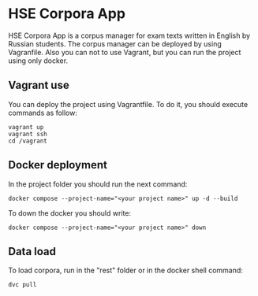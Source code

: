 # HSE Corpora App
HSE Corpora App is a corpus manager for exam texts written in English by Russian students. The corpus manager can be deployed by using Vagranfile. Also you can not to use Vagrant, but you can run the project using only docker.

## Vagrant use
You can deploy the project using Vagrantfile. To do it, you should execute commands as follow:
```
vagrant up
vagrant ssh
cd /vagrant
```

## Docker deployment
In the project folder you should run the next command:
```
docker compose --project-name="<your project name>" up -d --build
```
To down the docker you should write:
```
docker compose --project-name="<your project name>" down
```

## Data load
To load corpora, run in the "rest" folder or in the docker shell command:
```
dvc pull
```

